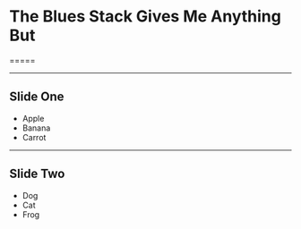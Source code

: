 # The Blues Stack Gives Me Anything But
=====

---

## Slide One

* Apple
* Banana
* Carrot

---

## Slide Two

- Dog
- Cat
- Frog


